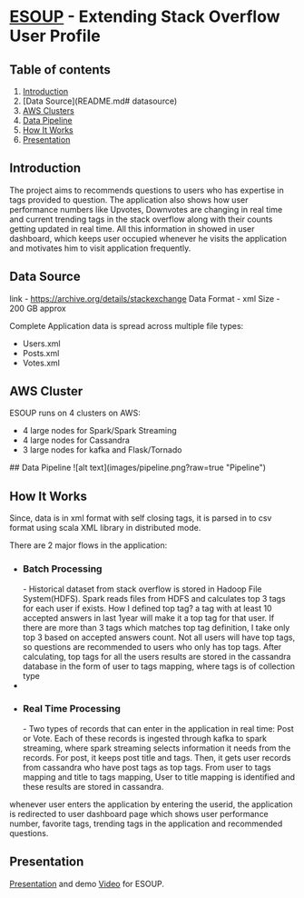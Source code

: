 # [ESOUP](http://esoup.tech) - Extending Stack Overflow User Profile

## Table of contents
1. [Introduction](README.md#introduction)
2. [Data Source](README.md# datasource)
3. [AWS Clusters](README.md#aws-clusters)
4. [Data Pipeline](README.md#data-pipeline)
5. [How It Works](README.md#how-it-works)
6. [Presentation](README.md#presentation)

## Introduction
The project aims to recommends questions to users who has expertise in tags provided to question. The application also shows
how user performance numbers like Upvotes, Downvotes are changing in real time and current trending tags in the stack overflow 
along with their counts getting updated in real time. All this information in showed in user dashboard, which keeps user
occupied whenever he visits the application and motivates him to visit application frequently.

## Data Source
link - https://archive.org/details/stackexchange
Data Format - xml
Size - 200 GB approx

Complete Application data is spread across multiple file types:
<ul>
<li>Users.xml</li>
<li>Posts.xml</li>
<li>Votes.xml</li>
</ul>

## AWS Cluster
ESOUP runs on 4 clusters on AWS:
<ul>
	<li>4 large nodes for Spark/Spark Streaming</li>
	<li>4 large nodes for Cassandra</li>
	<li>3 large nodes for kafka and Flask/Tornado</li>
</ul>
## Data Pipeline
![alt text](images/pipeline.png?raw=true "Pipeline")

## How It Works
Since, data is in xml format with self closing tags, it is parsed in to csv format using scala XML library in distributed mode.

There are 2 major flows in the application:
<ul>
   <li>
   <h3>Batch Processing</h3> - Historical dataset from stack overflow is stored in Hadoop File System(HDFS). Spark reads files from
    HDFS and calculates top 3 tags for each user if exists. How I defined top tag? a tag with at least 10 accepted answers in 
    last 1year will make it a top tag for that user. If there are more than 3 tags which matches top tag definition, I take   only top 3 based on accepted answers count. Not all users will have top tags, so questions are recommended to users who only has top tags.  After calculating, top tags for all the users results are stored in the cassandra database in the form of user to tags mapping, where tags is of collection type<li>
    <li>
    <h3>Real Time Processing</h3> - Two types of records that can enter in the application in real time: Post or Vote. Each of    these records is ingested through kafka to spark streaming, where spark streaming selects information it needs from the records. For post, it keeps post title and tags. Then, it gets user records from cassandra who have post tags as top tags. From user to tags mapping and title to tags mapping, User to title mapping is identified and these results are stored in cassandra.
    </li>
    </ul>
whenever user enters the application by entering the userid, the application is redirected to user dashboard page which shows
user performance number, favorite tags, trending tags in the application and recommended questions.

## Presentation
[Presentation](http://bit.ly/esoup) and demo [Video](https://youtu.be/mzYfRnbpyuc) for ESOUP.
